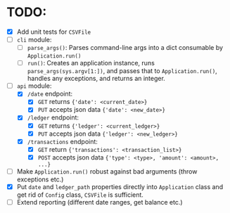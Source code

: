# TODO:

- [x] Add unit tests for `CSVFile`
- [ ] `cli` module:
    - [ ] `parse_args()`: Parses command-line args into a dict consumable by `Application.run()`
    - [ ] `run()`: Creates an application instance, runs `parse_args(sys.argv[1:])`,
      and passes that to `Application.run()`, handles any exceptions, and returns
      an integer.
- [ ] `api` module:
    - [x] `/date` endpoint:
        - [x] `GET` returns `{'date': <current_date>}`
        - [x] `PUT` accepts json data `{'date': <new_date>}`
    - [x] `/ledger` endpoint:
        - [x] `GET` returns `{'ledger': <current_ledger>}`
        - [x] `PUT` accepts json data `{'ledger': <new_ledger>}`
    - [x] `/transactions` endpoint:
        - [x] `GET` return `{'transactions': <transaction_list>}`
        - [x] `POST` accepts json data `{'type': <type>, 'amount': <amount>, ...}`

- [ ] Make `Application.run()` robust against bad arguments (throw exceptions etc.)
- [x] Put `date` and `ledger_path` properties directly into `Application` class and get rid of `Config` class, `CSVFile` is sufficient.
- [ ] Extend reporting (different date ranges, get balance etc.)
